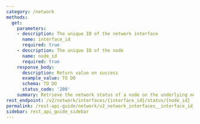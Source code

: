 ```yaml
---
category: /network
methods:
  get:
    parameters:
    - description: The unique ID of the network interface
      name: interface_id
      required: true
    - description: The unique ID of the node
      name: node_id
      required: true
    response_body:
      description: Return value on success
      example_value: TO DO
      schema: TO DO
      status_code: '200'
    summary: Retrieve the network status of a node on the underlying network interface
rest_endpoint: /v2/network/interfaces/{interface_id}/status/{node_id}
permalink: /rest-api-guide/network/v2_network_interfaces__interface_id_status__node_id.html
sidebar: rest_api_guide_sidebar
---
```

